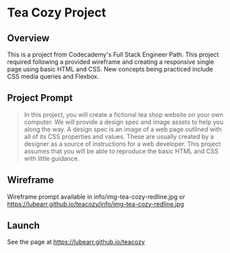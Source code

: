 # Tea Cozy Project
## Overview
This is a project from Codecademy's Full Stack Engineer Path. This project required following a provided wireframe and creating a responsive single page using basic HTML and CSS. New concepts being practiced include CSS media queries and Flexbox.

## Project Prompt
> In this project, you will create a fictional tea shop website on your own computer. We will provide a design spec and image assets to help you along the way. A design spec is an image of a web page outlined with all of its CSS properties and values. These are usually created by a designer as a source of instructions for a web developer. This project assumes that you will be able to reproduce the basic HTML and CSS with little guidance.

## Wireframe
Wireframe prompt available in info/img-tea-cozy-redline.jpg or https://lubearr.github.io/teacozy/info/img-tea-cozy-redline.jpg

## Launch
See the page at https://lubearr.github.io/teacozy
